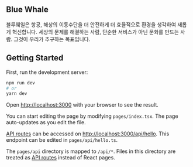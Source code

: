 

## Blue Whale
블루웨일은 항공, 해상의 이동수단을 더 안전하게 더 효율적으로 환경을 생각하여 새롭게 혁신합니다.
세상의 문제를 해결하는 사람, 단순한 서비스가 아닌 문화를 만드는 사람.
그것이 우리가 추구하는 목표입니다.


## Getting Started

First, run the development server:

```bash
npm run dev
# or
yarn dev
```

Open [http://localhost:3000](http://localhost:3000) with your browser to see the result.

You can start editing the page by modifying `pages/index.tsx`. The page auto-updates as you edit the file.

[API routes](https://nextjs.org/docs/api-routes/introduction) can be accessed on [http://localhost:3000/api/hello](http://localhost:3000/api/hello). This endpoint can be edited in `pages/api/hello.ts`.

The `pages/api` directory is mapped to `/api/*`. Files in this directory are treated as [API routes](https://nextjs.org/docs/api-routes/introduction) instead of React pages.



